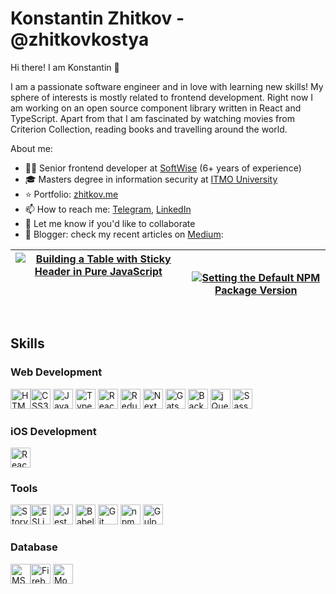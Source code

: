 # Konstantin Zhitkov - @zhitkovkostya
Hi there! I am Konstantin 👋

I am a passionate software engineer and in love with learning new skills! My sphere of interests is mostly related to frontend development. Right now I am working on an open source component library written in React and TypeScript. Apart from that I am fascinated by watching movies from Criterion Collection, reading books and travelling around the world.

About me:

- 👨‍💻 Senior frontend developer at [SoftWise](https://softwise.ru/) (6+ years of experience)
- 🎓 Masters degree in information security at [ITMO University](https://en.itmo.ru)
- ⭐️ Portfolio: [zhitkov.me](https://zhitkov.me)
- 📫 How to reach me: [Telegram](https://t.me/zhitkov), [LinkedIn](https://www.linkedin.com/in/zhitkovkostya)
- 🚀 Let me know if you'd like to collaborate
- 📗 Blogger: check my recent articles on [Medium](https://medium.com/@zhitkovkostya):

| <a target="_blank" href="https://github-readme-medium-recent-article.vercel.app/medium/@zhitkovkostya/0"><img style="min-height: 100px;" src="https://github-readme-medium-recent-article.vercel.app/medium/@zhitkovkostya/0" alt="Building a Table with Sticky Header in Pure JavaScript"></a> | <a target="_blank" href="https://github-readme-medium-recent-article.vercel.app/medium/@zhitkovkostya/1"><img src="https://github-readme-medium-recent-article.vercel.app/medium/@zhitkovkostya/1" alt="Setting the Default NPM Package Version"></a> |
| ------------- | ------------- |
  
## Skills

### Web Development

<img src="https://cdn.jsdelivr.net/gh/devicons/devicon/icons/html5/html5-original.svg" alt="HTML5" title="HTML5" width="32" height="32"/><!--
--><img src="https://cdn.jsdelivr.net/gh/devicons/devicon/icons/css3/css3-original.svg" alt="CSS3" title="CSS3" width="32" height="32"/>
<img src="https://cdn.jsdelivr.net/gh/devicons/devicon/icons/javascript/javascript-original.svg" alt="JavaScript" title="JavaScript" width="32" height="32"/>
<img src="https://cdn.jsdelivr.net/gh/devicons/devicon/icons/typescript/typescript-original.svg" alt="TypeScript" title="TypeScript" width="32" height="32"/>
<img src="https://cdn.jsdelivr.net/gh/devicons/devicon/icons/react/react-original.svg" alt="React" title="React" width="32" height="32"/>
<img src="https://cdn.jsdelivr.net/gh/devicons/devicon/icons/redux/redux-original.svg" alt="Redux" title="Redux" width="32" height="32"/>
<img src="https://cdn.jsdelivr.net/gh/devicons/devicon/icons/nextjs/nextjs-original-wordmark.svg" alt="NextJS" title="NextJS" width="32" height="32"/>
<img src="https://cdn.jsdelivr.net/gh/devicons/devicon/icons/gatsby/gatsby-plain.svg" alt="Gatsby" title="Gatsby" width="32" height="32"/>
<img src="https://cdn.jsdelivr.net/gh/devicons/devicon/icons/backbonejs/backbonejs-original.svg" alt="BackboneJS" title="BackboneJS" width="32" height="32"/>
<img src="https://cdn.jsdelivr.net/gh/devicons/devicon/icons/jquery/jquery-original-wordmark.svg" alt="jQuery" title="jQuery" width="32" height="32"/>
<img src="https://cdn.jsdelivr.net/gh/devicons/devicon/icons/sass/sass-original.svg" alt="Sass" title="Sass" width="32" height="32"/>
  
### iOS Development
<img src="https://cdn.jsdelivr.net/gh/devicons/devicon/icons/react/react-original.svg" alt="React Native" title="React Native" width="32" height="32"/>

### Tools
<img src="https://cdn.jsdelivr.net/gh/devicons/devicon/icons/storybook/storybook-original.svg" alt="Storybook" title="Storybook" width="32" height="32"/><!--
--><img src="https://cdn.jsdelivr.net/gh/devicons/devicon/icons/eslint/eslint-original.svg" alt="ESLint" title="ESLint" width="32" height="32" />
<img src="https://cdn.jsdelivr.net/gh/devicons/devicon/icons/jest/jest-plain.svg" alt="Jest" title="Jest" width="32" height="32" />
<img src="https://cdn.jsdelivr.net/gh/devicons/devicon/icons/babel/babel-original.svg" alt="Babel" title="Babel" width="32" height="32"/>
<img src="https://cdn.jsdelivr.net/gh/devicons/devicon/icons/git/git-original.svg" alt="Git" title="Git" width="32" height="32"/>
<img src="https://cdn.jsdelivr.net/gh/devicons/devicon/icons/npm/npm-original-wordmark.svg" alt="npm" title="npm" width="32" height="32" />
<img src="https://cdn.jsdelivr.net/gh/devicons/devicon/icons/gulp/gulp-plain.svg" alt="Gulp" title="Gulp" width="32" height="32"/>

### Database
<img src="https://cdn.jsdelivr.net/gh/devicons/devicon/icons/microsoftsqlserver/microsoftsqlserver-plain-wordmark.svg" alt="MSSQL" title="MSSQL" width="32" height="32"/><!--
--><img src="https://cdn.jsdelivr.net/gh/devicons/devicon/icons/firebase/firebase-plain.svg" alt="Firebase" title="Firebase" width="32" height="32"/>
<img src="https://cdn.jsdelivr.net/gh/devicons/devicon/icons/mongodb/mongodb-original.svg" alt="MongoDB" title="MongoDB" width="32" height="32"/>
